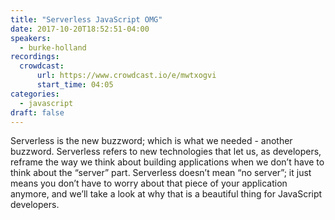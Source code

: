 ```yaml
---
title: "Serverless JavaScript OMG"
date: 2017-10-20T18:52:51-04:00
speakers:
  - burke-holland
recordings:
  crowdcast:
      url: https://www.crowdcast.io/e/mwtxogvi
      start_time: 04:05
categories:
  - javascript
draft: false
---
```


Serverless is the new buzzword; which is what we needed - another buzzword. Serverless refers to new technologies that let us, as developers, reframe the way we think about building applications when we don’t have to think about the “server” part. Serverless doesn’t mean “no server”; it just means you don’t have to worry about that piece of your application anymore, and we’ll take a look at why that is a beautiful thing for JavaScript developers.
